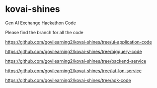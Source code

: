 # kovai-shines
Gen AI Exchange Hackathon Code

Please find the branch for all the code

https://github.com/govilearning2/kovai-shines/tree/ui-application-code

https://github.com/govilearning2/kovai-shines/tree/bigquery-code

https://github.com/govilearning2/kovai-shines/tree/backend-service

https://github.com/govilearning2/kovai-shines/tree/lat-lon-service

https://github.com/govilearning2/kovai-shines/tree/adk-code

